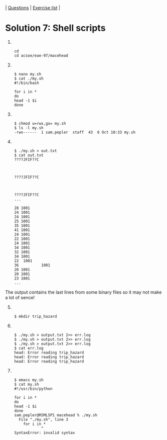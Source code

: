 | [Questions](shell_exercise7_scripts.md) | [Exercise list](shell_exercise_index.md) |


# Solution 7: Shell scripts

1.

        cd
        cd acsoe/eae-97/macehead

2. 

        $ nano my.sh
        $ cat ./my.sh
        #!/bin/bash

        for i in *
        do
        head -1 $i
        done

3. 

        $ chmod u=rwx,go= my.sh
        $ ls -l my.sh          
        -rwx------  1 sam.pepler  staff  43  6 Oct 10:33 my.sh

4. 

        $ ./my.sh > out.txt
        $ cat out.txt 
        ????JFIF??C



        ????JFIF??C



        ????JFIF??C
        ...

        28 1001
        24 1001
        24 1001
        25 1001
        35 1001
        41 1001
        24 1001
        22 1001
        24 1001
        34 1001
        32 1001
        34 1001
        22  1001
        36          1001
        20 1001
        20 1001
        23 1001 
        ...

The output contains the last lines from some binary files so it may not make a lot of sence! 

5. 

        $ mkdir trip_hazard

6.

        $ ./my.sh > output.txt 2>> err.log
        $ ./my.sh > output.txt 2>> err.log
        $ ./my.sh > output.txt 2>> err.log
        $ cat err.log 
        head: Error reading trip_hazard
        head: Error reading trip_hazard
        head: Error reading trip_hazard

7. 

        $ emacs my.sh
        $ cat my.sh
        #!/usr/bin/python

        for i in *
        do
        head -1 $i
        done
        sam.pepler@RSMLSP1 macehead % ./my.sh
          File "./my.sh", line 3
            for i in *
                    ^
        SyntaxError: invalid syntax

